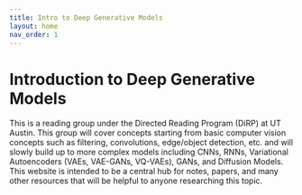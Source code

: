 ```yaml
---
title: Intro to Deep Generative Models
layout: home
nav_order: 1
---
```


# Introduction to Deep Generative Models
This is a reading group under the Directed Reading Program (DiRP) at UT Austin. This group will cover concepts starting from basic computer vision concepts such as filtering, convolutions, edge/object detection, etc. and will slowly build up to more complex models including CNNs, RNNs, Variational Autoencoders (VAEs, VAE-GANs, VQ-VAEs), GANs, and Diffusion Models. This website is intended to be a central hub for notes, papers, and many other resources that will be helpful to anyone researching this topic. 

